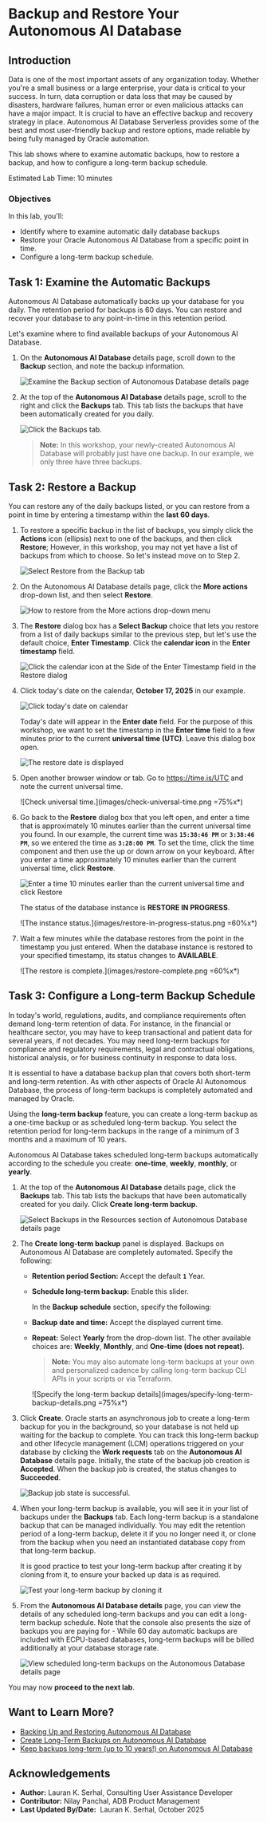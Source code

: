 ﻿# Backup and Restore Your Autonomous AI Database

## Introduction

Data is one of the most important assets of any organization today. Whether you're a small business or a large enterprise, your data is critical to your success. In turn, data corruption or data loss that may be caused by disasters, hardware failures, human error or even malicious attacks can have a major impact. It is crucial to have an effective backup and recovery strategy in place. Autonomous AI Database Serverless provides some of the best and most user-friendly backup and restore options, made reliable by being fully managed by Oracle automation.

This lab shows where to examine automatic backups, how to restore a backup, and how to configure a long-term backup schedule.

Estimated Lab Time: 10 minutes

### Objectives

In this lab, you'll:

- Identify where to examine automatic daily database backups
- Restore your Oracle Autonomous AI Database from a specific point in time.
- Configure a long-term backup schedule.

## Task 1: Examine the Automatic Backups

Autonomous AI Database automatically backs up your database for you daily. The retention period for backups is 60 days. You can restore and recover your database to any point-in-time in this retention period.

Let's examine where to find available backups of your Autonomous AI Database.

1. On the **Autonomous AI Database** details page, scroll down to the **Backup** section, and note the backup information.

    ![Examine the Backup section of Autonomous Database details page](images/examine-backup-section-details-page.png " ")

2. At the top of the **Autonomous AI Database** details page, scroll to the right and click the **Backups** tab. This tab lists the backups that have been automatically created for you daily.

    ![Click the Backups tab.](images/click-backups-tab.png " ")

    > **Note:** In this workshop, your newly-created Autonomous AI Database will probably just have one backup. In our example, we only three have three backups. 

## Task 2: Restore a Backup

You can restore any of the daily backups listed, or you can restore from a point in time by entering a timestamp within the **last 60 days**.

1. To restore a specific backup in the list of backups, you simply click the **Actions** icon (ellipsis) next to one of the backups, and then click **Restore**; However, in this workshop, you may not yet have a list of backups from which to choose. So let's instead move on to Step 2.

    ![Select Restore from the Backup tab](images/how-to-restore-backup.png)

2. On the Autonomous AI Database details page, click the **More actions** drop-down list, and then select **Restore**.

    ![How to restore from the More actions drop-down menu](images/how-to-restore-backup-more-actions.png)

3. The **Restore** dialog box has a **Select Backup** choice that lets you restore from a list of daily backups similar to the previous step, but let's use the default choice, **Enter Timestamp**. Click the **calendar icon** in the **Enter timestamp** field.

    ![Click the calendar icon at the Side of the Enter Timestamp field in the Restore dialog](images/click-calendar-icon-to-enter-timestamp.png)

4. Click today's date on the calendar, **October 17, 2025** in our example. 

    ![Click today's date on calendar](images/click-todays-date-on-calendar.png)

    Today's date will appear in the **Enter date** field. For the purpose of this workshop, we want to set the timestamp in the **Enter time** field to a few minutes prior to the current **universal time (UTC)**. Leave this dialog box open.

    ![The restore date is displayed](images/restore-date.png)

5. Open another browser window or tab. Go to https://time.is/UTC and note the current universal time.

     ![Check universal time.](images/check-universal-time.png =75%x*)

6. Go back to the **Restore** dialog box that you left open, and enter a time that is approximately 10 minutes earlier than the current universal time you found. In our example, the current time was **`15:38:46 PM`** or **`3:38:46 PM`**, so we entered the time as **`3:28:00 PM`**. To set the time, click the time component and then use the up or down arrow on your keyboard. After you enter a time approximately 10 minutes earlier than the current universal time, click **Restore**.

    ![Enter a time 10 minutes earlier than the current universal time and click Restore](images/enter-time-10-minutes-earlier-than-UTC.png)

    The status of the database instance is **RESTORE IN PROGRESS**.

    ![The instance status.](images/restore-in-progress-status.png =60%x*)

6. Wait a few minutes while the database restores from the point in the timestamp you just entered. When the database instance is restored to your specified timestamp, its status changes to **AVAILABLE**.

    ![The restore is complete.](images/restore-complete.png =60%x*)

## Task 3: Configure a Long-term Backup Schedule

In today's world, regulations, audits, and compliance requirements often demand long-term retention of data. For instance, in the financial or healthcare sector, you may have to keep transactional and patient data for several years, if not decades. You may need long-term backups for compliance and regulatory requirements, legal and contractual obligations, historical analysis, or for business continuity in response to data loss.

It is essential to have a database backup plan that covers both short-term and long-term retention. As with other aspects of Oracle AI Autonomous Database, the process of long-term backups is completely automated and managed by Oracle.

Using the **long-term backup** feature, you can create a long-term backup as a one-time backup or as scheduled long-term backup. You select the retention period for long-term backups in the range of a minimum of 3 months and a maximum of 10 years.

Autonomous AI Database takes scheduled long-term backups automatically according to the schedule you create: **one-time**, **weekly**, **monthly**, or **yearly**.

1. At the top of the **Autonomous AI Database** details page, click the **Backups** tab. This tab lists the backups that have been automatically created for you daily. Click **Create long-term backup**.

    ![Select Backups in the Resources section of Autonomous Database details page](images/click-create-long-term-backup.png)

2. The **Create long-term backup** panel is displayed. Backups on Autonomous AI Database are completely automated. Specify the following:
    * **Retention period Section:** Accept the default **`1`** Year.
    * **Schedule long-term backup:** Enable this slider.

        In the **Backup schedule** section, specify the following:

    * **Backup date and time:** Accept the displayed current time.
    * **Repeat:** Select **Yearly** from the drop-down list. The other available choices are: **Weekly**, **Monthly**, and **One-time (does not repeat)**.

        >**Note:** You may also automate long-term backups at your own and personalized cadence by calling long-term backup CLI APIs in your scripts or via Terraform.

        ![Specify the long-term backup details](images/specify-long-term-backup-details.png =75%x*)

3. Click **Create**. Oracle starts an asynchronous job to create a long-term backup for you in the background, so your database is not held up waiting for the backup to complete. You can track this long-term backup and other lifecycle management (LCM) operations triggered on your database by clicking the **Work requests** tab on the **Autonomous AI Database** details page. Initially, the state of the backup job creation is **Accepted**. When the backup job is created, the status changes to **Succeeded**.

    ![Backup job state is successful.](images/backup-job-successful.png " ")

4. When your long-term backup is available, you will see it in your list of backups under the **Backups** tab. Each long-term backup is a standalone backup that can be managed individually. You may edit the retention period of a long-term backup, delete it if you no longer need it, or clone from the backup when you need an instantiated database copy from that long-term backup.

    It is good practice to test your long-term backup after creating it by cloning from it, to ensure your backed up data is as required.

    ![Test your long-term backup by cloning it](images/test-long-term-backup-by-cloning-it.png)

5. From the **Autonomous AI Database details** page, you can view the details of any scheduled long-term backups and you can edit a long-term backup schedule. Note that the console also presents the size of backups you are paying for - While 60 day automatic backups are included with ECPU-based databases, long-term backups will be billed additionally at your database storage rate.

    ![View scheduled long-term backups on the Autonomous Database details page](images/view-scheduled-long-term-backups.png)

You may now **proceed to the next lab**.

## Want to Learn More?

- [Backing Up and Restoring Autonomous AI Database](https://docs.oracle.com/en/cloud/paas/autonomous-database/adbsa/backup-restore.html#GUID-9035DFB8-4702-4CEB-8281-C2A303820809)
- [Create Long-Term Backups on Autonomous AI Database](https://docs.oracle.com/en/cloud/paas/autonomous-database/adbsa/backup-long-term.html)
- [Keep backups long-term (up to 10 years!) on Autonomous AI Database](https://blogs.oracle.com/datawarehousing/post/long-term-backups-autonomous-database)

## Acknowledgements

- **Author:** Lauran K. Serhal, Consulting User Assistance Developer
- **Contributor:** Nilay Panchal, ADB Product Management
- **Last Updated By/Date:**  Lauran K. Serhal, October 2025
